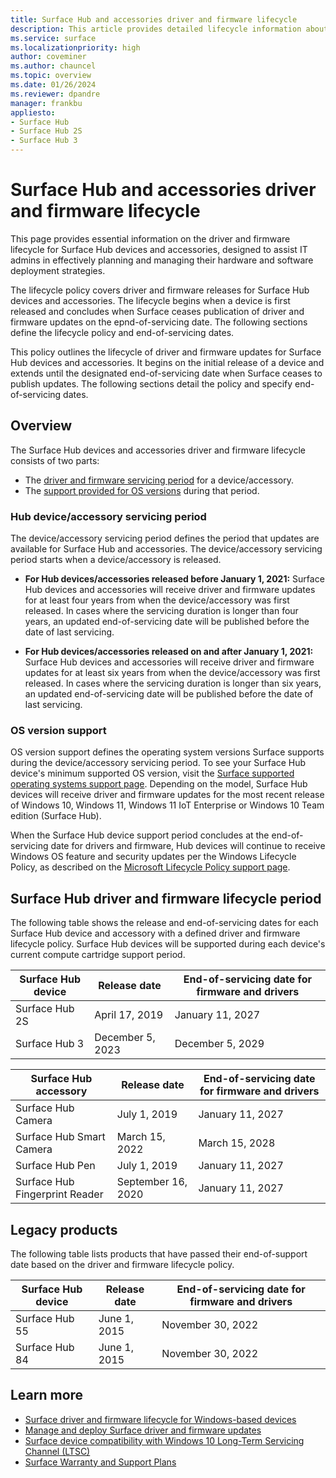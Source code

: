 ```yaml
---
title: Surface Hub and accessories driver and firmware lifecycle 
description: This article provides detailed lifecycle information about Surface Hub and related accessories to help plan and manage hardware and software deployments. 
ms.service: surface
ms.localizationpriority: high
author: coveminer
ms.author: chauncel
ms.topic: overview
ms.date: 01/26/2024
ms.reviewer: dpandre
manager: frankbu
appliesto:
- Surface Hub
- Surface Hub 2S
- Surface Hub 3
---
```


# Surface Hub and accessories driver and firmware lifecycle

This page provides essential information on the driver and firmware lifecycle for Surface Hub devices and accessories, designed to assist IT admins in effectively planning and managing their hardware and software deployment strategies.

The lifecycle policy covers driver and firmware releases for Surface Hub devices and accessories. The lifecycle begins when a device is first released and concludes when Surface ceases publication of driver and firmware updates on the epnd-of-servicing date. The following sections define the lifecycle policy and end-of-servicing dates.

This policy outlines the lifecycle of driver and firmware updates for Surface Hub devices and accessories. It begins on the initial release of a device and extends until the designated end-of-servicing date when Surface ceases to publish updates. The following sections detail the policy and specify end-of-servicing dates.

## Overview

The Surface Hub devices and accessories driver and firmware lifecycle consists of two parts: 

- The [driver and firmware servicing period](#hub-deviceaccessory-servicing-period) for a device/accessory.
- The [support provided for OS versions](#os-version-support) during that period.

### Hub device/accessory servicing period

The device/accessory servicing period defines the period that updates are available for Surface Hub and accessories. The device/accessory servicing period starts when a device/accessory is released.

- **For Hub devices/accessories released before January 1, 2021:** Surface Hub devices and accessories will receive driver and firmware updates for at least four years from when the device/accessory was first released. In cases where the servicing duration is longer than four years, an updated end-of-servicing date will be published before the date of last servicing.

- **For Hub devices/accessories released on and after January 1, 2021:** Surface Hub devices and accessories will receive driver and firmware updates for at least six years from when the device/accessory was first released. In cases where the servicing duration is longer than six years, an updated end-of-servicing date will be published before the date of last servicing.

### OS version support

OS version support defines the operating system versions Surface supports during the device/accessory servicing period. To see your Surface Hub device's minimum supported OS version, visit the [Surface supported operating systems support page](https://support.microsoft.com/help/2858199/surface-supported-operating-systems). Depending on the model, Surface Hub devices will receive driver and firmware updates for the most recent release of Windows 10, Windows 11, Windows 11 IoT Enterprise or Windows 10 Team edition (Surface Hub).

When the Surface Hub device support period concludes at the end-of-servicing date for drivers and firmware, Hub devices will continue to receive Windows OS feature and security updates per the Windows Lifecycle Policy, as described on the [Microsoft Lifecycle Policy support page](https://support.microsoft.com/hub/4095338/microsoft-lifecycle-policy).

## Surface Hub driver and firmware lifecycle period

The following table shows the release and end-of-servicing dates for each Surface Hub device and accessory with a defined driver and firmware lifecycle policy. Surface Hub devices will be supported during each device's current compute cartridge support period.

Surface Hub device | Release date      | End-of-servicing date for firmware and drivers |
-------------------|-------------------|----------------------------------------------|
Surface Hub 2S     | April 17, 2019    | January 11, 2027                             |
Surface Hub 3      | December 5, 2023  | December 5, 2029                             |

Surface Hub accessory                 | Release date       | End-of-servicing date for firmware and drivers |
-------------------------------------|--------------------|----------------------------------------------|
Surface Hub Camera                   | July 1, 2019       | January 11, 2027                             |
Surface Hub Smart Camera           | March 15, 2022     | March 15, 2028                               |
Surface Hub Pen                    | July 1, 2019       | January 11, 2027                             |
Surface Hub Fingerprint Reader     | September 16, 2020 | January 11, 2027                             |

## Legacy products  

The following table lists products that have passed their end-of-support date based on the driver and firmware lifecycle policy.

Surface Hub device | Release date  | End-of-servicing date for firmware and drivers |
-------------------|---------------|----------------------------------------------|
Surface Hub 55     | June 1, 2015  | November 30, 2022                            |
Surface Hub 84     | June 1, 2015  | November 30, 2022                            |

## Learn more

- [Surface driver and firmware lifecycle for Windows-based devices](/surface/surface-driver-firmware-lifecycle-support)
- [Manage and deploy Surface driver and firmware updates](/surface/manage-surface-driver-and-firmware-updates)
- [Surface device compatibility with Windows 10 Long-Term Servicing Channel (LTSC)](/surface/surface-device-compatibility-with-windows-10-ltsc)
- [Surface Warranty and Support Plans](https://www.microsoft.com/surface/business/warranty-protection-plans-and-support)
